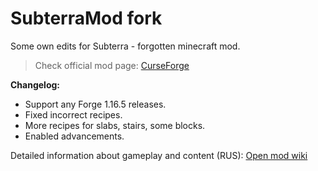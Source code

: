 # SubterraMod fork
Some own edits for Subterra - forgotten minecraft mod.
> Check official mod page: [CurseForge](https://www.curseforge.com/minecraft/mc-mods/subterra)

**Changelog:**
- Support any Forge 1.16.5 releases.
- Fixed incorrect recipes.
- More recipes for slabs, stairs, some blocks.
- Enabled advancements.

Detailed information about gameplay and content (RUS): [Open mod wiki](https://github.com/Deyvalst/SubterraMod-fork/wiki/Главная)

